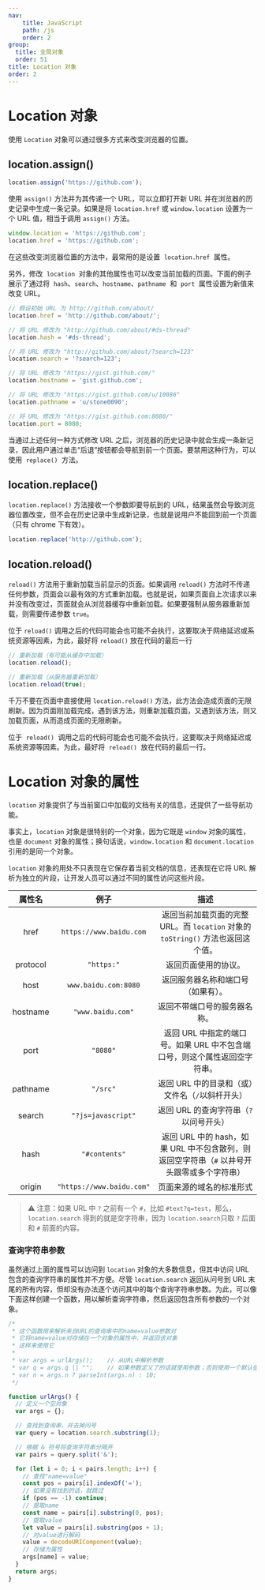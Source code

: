 ```yaml
---
nav:
    title: JavaScript
    path: /js
    order: 2
group:
  title: 全局对象
  order: 51
title: Location 对象
order: 2
---
```


# Location 对象

使用 `Location` 对象可以通过很多方式来改变浏览器的位置。

## location.assign()

```js
location.assign('https://github.com');
```

使用 `assign()` 方法并为其传递一个 URL，可以立即打开新 URL 并在浏览器的历史记录中生成一条记录。如果是将 `location.href` 或 `window.location` 设置为一个 URL 值，相当于调用 `assign()` 方法。

```js
window.location = 'https://github.com';
location.href = 'https://github.com';
```

在这些改变浏览器位置的方法中，最常用的是设置  `location.href`  属性。

另外，修改  `location`  对象的其他属性也可以改变当前加载的页面。下面的例子展示了通过将  `hash`、`search`、`hostname`、`pathname`  和  `port`  属性设置为新值来改变 URL。

```js
// 假设初始 URL 为 http://github.com/about/
location.href = 'http://github.com/about/';

// 将 URL 修改为 "http://github.com/about/#ds-thread"
location.hash = '#ds-thread';

// 将 URL 修改为 "http://github.com/about/?search=123"
location.search = '?search=123';

// 将 URL 修改为 "https://gist.github.com/"
location.hostname = 'gist.github.com';

// 将 URL 修改为 "https://gist.github.com/u/10086"
location.pathname = 'u/stone0090';

// 将 URL 修改为 "https://gist.github.com:8080/"
location.port = 8080;
```

当通过上述任何一种方式修改 URL 之后，浏览器的历史记录中就会生成一条新记录，因此用户通过单击“后退”按钮都会导航到前一个页面。要禁用这种行为，可以使用  `replace()`  方法。

## location.replace()

`location.replace()` 方法接收一个参数即要导航到的 URL，结果虽然会导致浏览器位置改变，但不会在历史记录中生成新记录，也就是说用户不能回到前一个页面（只有 chrome 下有效）。

```js
location.replace('http://github.com');
```

## location.reload()

`reload()` 方法用于重新加载当前显示的页面。如果调用 `reload()` 方法时不传递任何参数，页面会以最有效的方式重新加载。也就是说，如果页面自上次请求以来并没有改变过，页面就会从浏览器缓存中重新加载。如果要强制从服务器重新加载，则需要传递参数 `true`。

位于 `reload()` 调用之后的代码可能会也可能不会执行，这要取决于网络延迟或系统资源等因素，为此，最好将 `reload()` 放在代码的最后一行

```js
// 重新加载（有可能从缓存中加载）
location.reload();

// 重新加载（从服务器重新加载）
location.reload(true);
```

千万不要在页面中直接使用 `location.reload()` 方法，此方法会造成页面的无限刷新。因为页面刚加载完成，遇到该方法，则重新加载页面，又遇到该方法，则又加载页面，从而造成页面的无限刷新。

位于  `reload()`  调用之后的代码可能会也可能不会执行，这要取决于网络延迟或系统资源等因素。为此，最好将  `reload()`  放在代码的最后一行。

# Location 对象的属性

`location` 对象提供了与当前窗口中加载的文档有关的信息，还提供了一些导航功能。

事实上，`location` 对象是很特别的一个对象，因为它既是 `window` 对象的属性，也是 `document` 对象的属性；换句话说，`window.location` 和 `document.location` 引用的是同一个对象。

`location` 对象的用处不只表现在它保存着当前文档的信息，还表现在它将 URL 解析为独立的片段，让开发人员可以通过不同的属性访问这些片段。

|  属性名  |           例子            |                                            描述                                             |
| :------: | :-----------------------: | :-----------------------------------------------------------------------------------------: |
|   href   |  `https://www.baidu.com`  |      返回当前加载页面的完整 URL。而 `location` 对象的 `toString()` 方法也返回这个值。       |
| protocol |        `"https:"`         |                                    返回页面使用的协议。                                     |
|   host   |   `www.baidu.com:8080`    |                             返回服务器名称和端口号（如果有）。                              |
| hostname |     `"www.baidu.com"`     |                                返回不带端口号的服务器名称。                                 |
|   port   |         `"8080"`          |         返回 URL 中指定的端口号。如果 URL 中不包含端口号，则这个属性返回空字符串。          |
| pathname |         `"/src"`          |                      返回 URL 中的目录和（或）文件名（`/`以斜杆开头）                       |
|  search  |    `"?js=javascript"`     |                           返回 URL 的查询字符串（`?` 以问号开头）                           |
|   hash   |       `"#contents"`       | 返回 URL 中的 hash，如果 URL 中不包含散列，则返回空字符串（`#` 以井号开头跟零或多个字符串） |
|  origin  | `"https://www.baidu.com"` |                                  页面来源的域名的标准形式                                   |

> ⚠️ 注意：如果 URL 中 `?` 之前有一个 `#`，比如 `#text?q=test`，那么， `location.search` 得到的就是空字符串，因为 `location.search`只取 `?` 后面和 `#` 前面的内容。

### 查询字符串参数

虽然通过上面的属性可以访问到 `location` 对象的大多数信息，但其中访问 URL 包含的查询字符串的属性并不方便。尽管 `location.search` 返回从问号到 URL 末尾的所有内容，但却没有办法逐个访问其中的每个查询字符串参数。为此，可以像下面这样创建一个函数，用以解析查询字符串，然后返回包含所有参数的一个对象。

```js
/*
 * 这个函数用来解析来自URL的查询串中的name=value参数对
 * 它将name=value对存储在一个对象的属性中，并返回该对象
 * 这样来使用它
 *
 * var args = urlArgs();	// 从URL中解析参数
 * var q = args.q || "";	// 如果参数定义了的话就使用参数；否则使用一个默认值
 * var n = args.n ? parseInt(args.n) : 10;
 */

function urlArgs() {
  // 定义一个空对象
  var args = {};

  // 查找到查询串，并去掉问号
  var query = location.search.substring(1);

  // 根据 & 符号将查询字符串分隔开
  var pairs = query.split('&');

  for (let i = 0; i < pairs.length; i++) {
    // 查找"name=value"
    const pos = pairs[i].indexOf('=');
    // 如果没有找到的话，就跳过
    if (pos == -1) continue;
    // 提取name
    const name = pairs[i].substring(0, pos);
    // 提取value
    let value = pairs[i].substring(pos + 1);
    // 对value进行解码
    value = decodeURIComponent(value);
    // 存储为属性
    args[name] = value;
  }
  return args;
}
```
